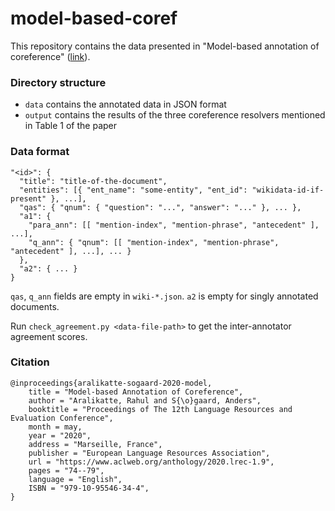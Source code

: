 # model-based-coref

This repository contains the data presented in "Model-based annotation of coreference" ([link](https://www.aclweb.org/anthology/2020.lrec-1.9/)).

### Directory structure
- `data` contains the annotated data in JSON format
- `output` contains the results of the three coreference resolvers mentioned in Table 1 of the paper

### Data format
```
"<id>": {
  "title": "title-of-the-document",
  "entities": [{ "ent_name": "some-entity", "ent_id": "wikidata-id-if-present" }, ...],
  "qas": { "qnum": { "question": "...", "answer": "..." }, ... },
  "a1": {
    "para_ann": [[ "mention-index", "mention-phrase", "antecedent" ], ...],
    "q_ann": { "qnum": [[ "mention-index", "mention-phrase", "antecedent" ], ...], ... }
  },
  "a2": { ... }
}
```

`qas`, `q_ann` fields are empty in `wiki-*.json`. `a2` is empty for singly annotated documents.

Run `check_agreement.py <data-file-path>` to get the inter-annotator agreement scores.

### Citation
```
@inproceedings{aralikatte-sogaard-2020-model,
    title = "Model-based Annotation of Coreference",
    author = "Aralikatte, Rahul and S{\o}gaard, Anders",
    booktitle = "Proceedings of The 12th Language Resources and Evaluation Conference",
    month = may,
    year = "2020",
    address = "Marseille, France",
    publisher = "European Language Resources Association",
    url = "https://www.aclweb.org/anthology/2020.lrec-1.9",
    pages = "74--79",
    language = "English",
    ISBN = "979-10-95546-34-4",
}
```
